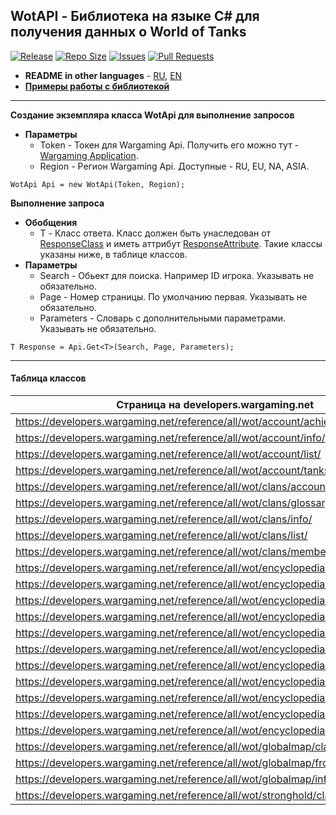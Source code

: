 ## WotAPI - Библиотека на языке C# для получения данных о World of Tanks
[![Release](https://img.shields.io/github/v/release/BinaryWriter/WotAPI)](https://github.com/BinaryWriter/WotAPI/releases) [![Repo Size](https://img.shields.io/github/repo-size/BinaryWriter/WotAPI)](https://github.com/BinaryWriter/WotAPI) [![Issues](https://img.shields.io/github/issues/BinaryWriter/WotAPI)](https://github.com/BinaryWriter/WotAPI/issues) [![Pull Requests](https://img.shields.io/github/issues-pr/BinaryWriter/WotAPI)](https://github.com/BinaryWriter/WotAPI/pulls)

- **README in other languages** - [RU](https://github.com/BinaryWriter/WotAPI/blob/master/README-RU.md), [EN](https://github.com/BinaryWriter/WotAPI/blob/master/README.md)
- [**Примеры работы с библиотекой**](https://github.com/BinaryWriter/WotAPI/blob/master/EXAMPLES-RU.md)
---
**Создание экземпляра класса WotApi для выполнение запросов**
- **Параметры**
  - Token - Токен для Wargaming Api. Получить его можно тут - [Wargaming Application](https://developers.wargaming.net/applications/).
  - Region - Регион Wargaming Api. Доступные - RU, EU, NA, ASIA.
```CSHARP
WotApi Api = new WotApi(Token, Region);
```

**Выполнение запроса**
- **Обобщения**
  - T - Класс ответа. Класс должен быть унаследован от [ResponseClass](https://github.com/BinaryWriter/WotAPI/blob/master/WotAPI/ResponseClass.cs) и иметь аттрибут [ResponseAttribute](https://github.com/BinaryWriter/WotAPI/blob/master/WotAPI/ResponseAttribute.cs). Такие классы указаны ниже, в таблице классов.
- **Параметры**
  - Search - Обьект для поиска. Например ID игрока. Указывать не обязательно.
  - Page - Номер страницы. По умолчанию первая. Указывать не обязательно.
  - Parameters - Словарь с дополнительными параметрами. Указывать не обязательно.
```CSHARP
T Response = Api.Get<T>(Search, Page, Parameters);
```
---
#### Таблица классов
| Страница на developers.wargaming.net | Класс в WotAPI |
| - | - |
| https://developers.wargaming.net/reference/all/wot/account/achievements/ | [WotAPI.Api.Accounts.Player.Achievements](https://github.com/BinaryWriter/WotAPI/blob/master/WotAPI/Api/Accounts/Player/Achievements.cs) |
| https://developers.wargaming.net/reference/all/wot/account/info/ | [WotAPI.Api.Accounts.Player.Info](https://github.com/BinaryWriter/WotAPI/blob/master/WotAPI/Api/Accounts/Player/Info.cs) |
| https://developers.wargaming.net/reference/all/wot/account/list/ | [WotAPI.Api.Accounts.Players](https://github.com/BinaryWriter/WotAPI/blob/master/WotAPI/Api/Accounts/Players.cs) |
| https://developers.wargaming.net/reference/all/wot/account/tanks/ | [WotAPI.Api.Accounts.Player.Vehicles](https://github.com/BinaryWriter/WotAPI/blob/master/WotAPI/Api/Accounts/Player/Vehicles.cs) |
| https://developers.wargaming.net/reference/all/wot/clans/accountinfo/ | [WotAPI.Api.Clans.Player.Info](https://github.com/BinaryWriter/WotAPI/blob/master/WotAPI/Api/Clans/Player/Info.cs) |
| https://developers.wargaming.net/reference/all/wot/clans/glossary/ | [WotAPI.Api.Clans.Clan.Glossary](https://github.com/BinaryWriter/WotAPI/blob/master/WotAPI/Api/Clans/Clan/Glossary.cs) |
| https://developers.wargaming.net/reference/all/wot/clans/info/ | [WotAPI.Api.Clans.Clan.Info](https://github.com/BinaryWriter/WotAPI/blob/master/WotAPI/Api/Clans/Clan/Info.cs) |
| https://developers.wargaming.net/reference/all/wot/clans/list/ | [WotAPI.Api.Clans.Clans](https://github.com/BinaryWriter/WotAPI/blob/master/WotAPI/Api/Clans/Clans.cs) |
| https://developers.wargaming.net/reference/all/wot/clans/memberhistory/ | [WotAPI.Api.Clans.Player.History](https://github.com/BinaryWriter/WotAPI/blob/master/WotAPI/Api/Clans/Player/History.cs) |
| https://developers.wargaming.net/reference/all/wot/encyclopedia/achievements/ | [WotAPI.Api.Tankopedia.Achievements](https://github.com/BinaryWriter/WotAPI/blob/master/WotAPI/Api/Tankopedia/Achievements.cs) |
| https://developers.wargaming.net/reference/all/wot/encyclopedia/arenas/ | [WotAPI.Api.Tankopedia.Maps](https://github.com/BinaryWriter/WotAPI/blob/master/WotAPI/Api/Tankopedia/Maps.cs) |
| https://developers.wargaming.net/reference/all/wot/encyclopedia/badges/ | [WotAPI.Api.Tankopedia.Badges](https://github.com/BinaryWriter/WotAPI/blob/master/WotAPI/Api/Tankopedia/Badges.cs) |
| https://developers.wargaming.net/reference/all/wot/encyclopedia/boosters/ | [WotAPI.Api.Tankopedia.PersonalReserves](https://github.com/BinaryWriter/WotAPI/blob/master/WotAPI/Api/Tankopedia/PersonalReserves.cs) |
| https://developers.wargaming.net/reference/all/wot/encyclopedia/crewroles/ | [WotAPI.Api.Tankopedia.Crew.Roles](https://github.com/BinaryWriter/WotAPI/blob/master/WotAPI/Api/Tankopedia/Crew/Roles.cs) |
| https://developers.wargaming.net/reference/all/wot/encyclopedia/crewskills/ | [WotAPI.Api.Tankopedia.Crew.Skills](https://github.com/BinaryWriter/WotAPI/blob/master/WotAPI/Api/Tankopedia/Crew/Skills.cs) |
| https://developers.wargaming.net/reference/all/wot/encyclopedia/info/ | [WotAPI.Api.Tankopedia.Info](https://github.com/BinaryWriter/WotAPI/blob/master/WotAPI/Api/Tankopedia/Info.cs) |
| https://developers.wargaming.net/reference/all/wot/encyclopedia/personalmissions/ | [WotAPI.Api.Tankopedia.PersonalMissions](https://github.com/BinaryWriter/WotAPI/blob/master/WotAPI/Api/Tankopedia/PersonalMissions.cs) |
| https://developers.wargaming.net/reference/all/wot/encyclopedia/provisions/ | [WotAPI.Api.Tankopedia.Equipment](https://github.com/BinaryWriter/WotAPI/blob/master/WotAPI/Api/Tankopedia/Equipment.cs) |
| https://developers.wargaming.net/reference/all/wot/encyclopedia/tankinfo/ | [WotAPI.Api.Tankopedia.Vehicle.Info](https://github.com/BinaryWriter/WotAPI/blob/master/WotAPI/Api/Tankopedia/Vehicle/Info.cs) |
| https://developers.wargaming.net/reference/all/wot/encyclopedia/vehicleprofile/ | [WotAPI.Api.Tankopedia.Vehicle.Profile](https://github.com/BinaryWriter/WotAPI/blob/master/WotAPI/Api/Tankopedia/Vehicle/Profile.cs) |
| https://developers.wargaming.net/reference/all/wot/globalmap/claninfo/ | [WotAPI.Api.GlobalMap.Clan.Info](https://github.com/BinaryWriter/WotAPI/blob/master/WotAPI/Api/GlobalMap/Clan/Info.cs) |
| https://developers.wargaming.net/reference/all/wot/globalmap/fronts/ | [WotAPI.Api.GlobalMap.Fronts](https://github.com/BinaryWriter/WotAPI/blob/master/WotAPI/Api/GlobalMap/Fronts.cs) |
| https://developers.wargaming.net/reference/all/wot/globalmap/info/ | [WotAPI.Api.GlobalMap.Status](https://github.com/BinaryWriter/WotAPI/blob/master/WotAPI/Api/GlobalMap/Status.cs) |
| https://developers.wargaming.net/reference/all/wot/stronghold/claninfo/ | [WotAPI.Api.Strongholds.Clan.Info](https://github.com/BinaryWriter/WotAPI/blob/master/WotAPI/Api/Strongholds/Clan/Info.cs) |

